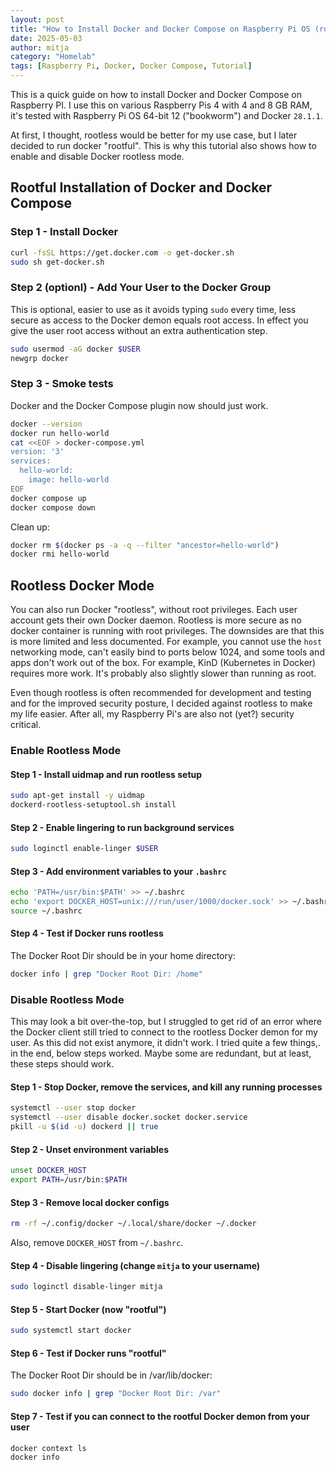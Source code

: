 ```yaml
---
layout: post
title: "How to Install Docker and Docker Compose on Raspberry Pi OS (rootful and rootless)"
date: 2025-05-03
author: mitja
category: "Homelab"
tags: [Raspberry Pi, Docker, Docker Compose, Tutorial]
---
```


This is a quick guide on how to install Docker and Docker Compose on Raspberry PI. I use this on various Raspberry Pis 4 with 4 and 8 GB RAM, it's tested with Raspberry Pi OS 64-bit 12 ("bookworm") and Docker `28.1.1`. 

At first, I thought, rootless would be better for my use case, but I later decided to run docker "rootful". This is why this tutorial also shows how to enable and disable Docker rootless mode.

## Rootful Installation of Docker and Docker Compose

### Step 1 - Install Docker

```bash
curl -fsSL https://get.docker.com -o get-docker.sh
sudo sh get-docker.sh
```

### Step 2 (optionl) - Add Your User to the Docker Group

This is optional, easier to use as it avoids typing `sudo` every time, less secure as access to the Docker demon equals root access. In effect you give the user root access without an extra authentication step. 

```bash
sudo usermod -aG docker $USER
newgrp docker
```

### Step 3 - Smoke tests

Docker and the Docker Compose plugin now should just work.

```bash
docker --version
docker run hello-world
cat <<EOF > docker-compose.yml
version: '3'
services:
  hello-world:
    image: hello-world
EOF
docker compose up
docker compose down
```

Clean up:

```bash
docker rm $(docker ps -a -q --filter "ancestor=hello-world")
docker rmi hello-world
```

## Rootless Docker Mode

You can also run Docker "rootless", without root privileges. Each user account gets their own Docker daemon. Rootless is more secure as no docker container is running with root privileges. The downsides are that this is more limited and less documented. For example, you cannot use the `host` networking mode, can't easily bind to ports below 1024, and some tools and apps don't work out of the box. For example, KinD (Kubernetes in Docker) requires more work. It's probably also slightly slower than running as root.

Even though rootless is often recommended for development and testing and for the improved security posture, I decided against rootless to make my life easier. After all, my Raspberry Pi's are also not (yet?) security critical.

### Enable Rootless Mode

#### Step 1 - Install uidmap and run rootless setup

```bash
sudo apt-get install -y uidmap
dockerd-rootless-setuptool.sh install
```

#### Step 2 - Enable lingering to run background services

```bash
sudo loginctl enable-linger $USER
```

#### Step 3 - Add environment variables to your `.bashrc`

```bash
echo 'PATH=/usr/bin:$PATH' >> ~/.bashrc
echo 'export DOCKER_HOST=unix:///run/user/1000/docker.sock' >> ~/.bashrc
source ~/.bashrc
```

#### Step 4 - Test if Docker runs rootless

The Docker Root Dir should be in your home directory:

```bash
docker info | grep "Docker Root Dir: /home"
```

### Disable Rootless Mode

This may look a bit over-the-top, but I struggled to get rid of an error where the Docker client still tried to connect to the rootless Docker demon for my user. As this did not exist anymore, it didn't work. I tried quite a few things,. in the end, below steps worked. Maybe some are redundant, but at least, these steps should work.

#### Step 1 - Stop Docker, remove the services, and kill any running processes

```bash
systemctl --user stop docker
systemctl --user disable docker.socket docker.service
pkill -u $(id -u) dockerd || true
```

#### Step 2 - Unset environment variables

```bash
unset DOCKER_HOST
export PATH=/usr/bin:$PATH
```

#### Step 3 - Remove local docker configs

```bash
rm -rf ~/.config/docker ~/.local/share/docker ~/.docker
```

Also, remove `DOCKER_HOST` from `~/.bashrc`.

#### Step 4 - Disable lingering (change `mitja` to your username)

```bash
sudo loginctl disable-linger mitja
```

#### Step 5 - Start Docker (now "rootful")

```bash
sudo systemctl start docker
```

#### Step 6 - Test if Docker runs "rootful" 

The Docker Root Dir should be in /var/lib/docker:

```bash
sudo docker info | grep "Docker Root Dir: /var"
```

#### Step 7 - Test if you can connect to the rootful Docker demon from your user

```bash
docker context ls
docker info
```
